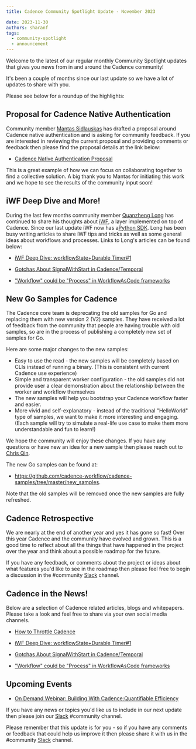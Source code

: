 ```yaml
---
title: Cadence Community Spotlight Update - November 2023

date: 2023-11-30
authors: sharanf
tags:
  - community-spotlight
  - announcement
---
```

Welcome to the latest of our regular monthly Community Spotlight updates that gives you news from in and around the Cadence community!

It's been a couple of months since our last update so we have a lot of updates to share with you.

Please see below for a roundup of the highlights:

<!-- truncate -->

## Proposal for Cadence Native Authentication ##

Community member [Mantas Sidlauskas](https://lt.linkedin.com/in/mantassidlauskas) has drafted a proposal around Cadence native authentication and is asking for community feedback. If you are interested in reviewing the current proposal and providing comments or feedback then please find the proposal details at the link below:

- [Cadence Native Authentication Proposal](https://docs.google.com/document/d/13GxRBZfQkLyhDCrpFaZmRcw7DJJG-zdy0_mPXy3CcWw/edit#heading=h.c8u99ansg7ma)

 This is a great example of how we can focus on collaborating together to find a collective solution. A big thank you to Mantas for initiating this work and we hope to see the results of the community input soon!

## iWF Deep Dive and More! ##

During the last few months community member [Quanzheng Long](https://www.linkedin.com/in/prclqz/) has continued to share his thoughts about [iWF](https://github.com/indeedeng/iwf), a layer implemented on top of Cadence. Since our last update iWF now has a[Python SDK](https://github.com/indeedeng/iwf-python-sdk). Long has been busy writing articles to share iWF tips and tricks as well as some general ideas about workflows and processes.  Links to Long's articles can be found below:

- [iWF Deep Dive: workflowState+Durable Timer#1](https://medium.com/@qlong/iwf-deep-dive-workflowstate-durable-timer-1-0bb89e6d6fd4)

- [Gotchas About SignalWithStart in Cadence/Temporal](https://medium.com/@qlong/gotchas-about-signalwithstart-in-cadence-temporal-c3783fe1cc2e)

- ["Workflow" could be "Process" in WorkflowAsCode frameworks](https://medium.com/@qlong/workflow-could-be-process-in-workflowascode-frameworks-63dcb632c248)

## New Go Samples for Cadence ##

The Cadence core team is deprecating the old samples for Go and replacing them with new version 2 (V2) samples. They have received a lot of feedback from the community that people are having trouble with old samples, so are in the process of publishing a completely new set of samples for Go.

Here are some major changes to the new samples:

- Easy to use the read - the new samples will be completely based on CLIs instead of running a binary. (This is consistent with current Cadence use experience)
- Simple and transparent worker configuration - the old samples did not provide user a clear demonstration about the relationship between the worker and workflow themselves
- The new samples will help you bootstrap your Cadence workflow faster and easier.
- More vivid and self-explanatory - instead of the traditional "HelloWorld"  type of samples, we want to make it more interesting and engaging. (Each sample will try to simulate a real-life use case to make them more understandable and fun to learn!)

We hope the community will enjoy these changes. If you have any questions or have new an idea for a new sample then please reach out to [Chris Qin](https://www.linkedin.com/in/chrisqin0610).

The new Go samples can be found at:
-  https://github.com/cadence-workflow/cadence-samples/tree/master/new_samples.

Note that the old samples will be removed once the new samples are fully refreshed.

## Cadence Retrospective ##

We are nearly at the end of another year and yes it has gone so fast! Over this year Cadence and the community have evolved and grown. This is a good time to reflect about all the things that have happened in the project over the year and think about a possible roadmap for the future.

If you have any feedback, or comments about the project or ideas about what features you'd like to see in the roadmap then please feel free to begin a discussion in the #community [Slack](http://t.uber.com/cadence-slack)  channel.

## Cadence in the News!

Below are a selection of Cadence related articles, blogs and whitepapers.
Please take a look and feel free to share via your own social media channels.

- [How to Throttle Cadence](https://www.instaclustr.com/blog/how-to-throttle-cadence/)

- [iWF Deep Dive: workflowState+Durable Timer#1](https://medium.com/@qlong/iwf-deep-dive-workflowstate-durable-timer-1-0bb89e6d6fd4)

- [Gotchas About SignalWithStart in Cadence/Temporal](https://medium.com/@qlong/gotchas-about-signalwithstart-in-cadence-temporal-c3783fe1cc2e)

- ["Workflow" could be "Process" in WorkflowAsCode frameworks](https://medium.com/@qlong/workflow-could-be-process-in-workflowascode-frameworks-63dcb632c248)

## Upcoming Events

- [On Demand Webinar: Building With Cadence:Quantifiable Efficiency](https://netapp.zoom.us/webinar/register/WN_jT5fxSldRhuzV0NSllBd7g#/registration)

If you have any news or topics you'd like us to include in our next update then please join our [Slack](http://t.uber.com/cadence-slack) #community channel.

Please remember that this update is for you - so if you have any comments or feedback that could help us improve it then please share it with us in the #community [Slack](http://t.uber.com/cadence-slack) channel.
